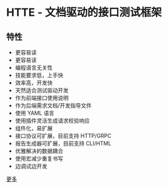 # HTTE - 文档驱动的接口测试框架

## 特性

- 更容易读
- 更容易读
- 编程语言无关性
- 技能要求低，上手快
- 效率高，开发快
- 天然适合测试驱动开发
- 作为前端接口使用说明
- 作为后端需求文档/开发指导文件
- 使用 YAML 语言
- 使用插件灵活生成请求校验响应
- 组件化，易扩展
- 接口协议可扩展，目前支持 HTTP/GRPC
- 报告生成器可扩展，目前支持 CLI/HTML
- 优雅解决的数据耦合
- 使用宏减少重复书写
- 边调试边开发

[更多](https://github.com/sigoden/htte#readme)
